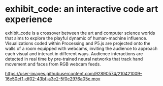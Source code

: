# exhibit_code: an interactive code art experience
exhibit_code is a crossover between the art and computer science worlds that aims to explore the playful dynamic of human-machine influence. Visualizations
coded within Processing and P5.js are projected onto the walls of a room equipped with webcams, inviting the audience to approach each visual and interact
in different ways. Audience interactions are detected in real time by pre-trained neural networks that track hand movement and faces from RGB webcam feeds.

https://user-images.githubusercontent.com/92890574/210421009-16e50ef1-df02-43bf-a3e2-5f0c2976a05e.mov
